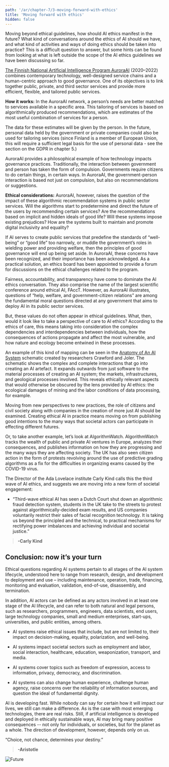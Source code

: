 ```yaml
---
path: '/ar/chapter-7/3-moving-forward-with-ethics'
title: 'Moving forward with ethics'
hidden: false
---
```


<hero-icon heroIcon='chap7'/>

<styled-text>



Moving beyond ethical guidelines, how should AI ethics manifest in the future? What kind of conversations around the ethics of AI should we have, and what kind of activities and ways of doing ethics should be taken into practice? This is a difficult question to answer, but some hints can be found from looking at what is left outside the scope of the AI ethics guidelines we have been discussing so far.

</styled-text>


<text-box name="The AuroraAI program" icon="techIcon">

[The Finnish National Artificial Intelligence Program AuroraAI](https://vm.fi/en/national-artificial-intelligence-programme-auroraai) (2020–2022) combines contemporary technology, well-designed service chains and a human-centric approach to good governance. One of its objectives is to link together public, private, and third sector services and provide more efficient, flexible, and tailored public services.

**How it works:**
In the AuroraAI network, a person’s needs are better matched to services available in a specific area. This tailoring of services is based on algorithmically produced recommendations, which are estimates of the most useful combination of services for a person.

The data for these estimates will be given by the person. In the future, personal data held by the government or private companies could also be used for tailoring services (since Finland is a member of European Union, this will require a sufficient legal basis for the use of personal data - see the section on the GDPR in chapter 5.)

AuroraAI provides a philosophical example of how technology impacts governance practices. Traditionally, the interaction between government and person has taken the form of compulsion. Governments require citizens to do certain things, in certain ways. In AuroraAI, the government-person interaction is based not just on compulsion, but also on recommendations or suggestions.

**Ethical considerations:**
AuroraAI, however, raises the question of the impact of these algorithmic recommendation systems in public sector services. Will the algorithms start to predetermine and direct the future of the users by recommending certain services? Are the recommendations based on implicit and hidden ideals of good life? Will these systems impose existing prejudices? How are the systems built to maintain and promote digital inclusivity and equality?

If AI serves to create public services that predefine the standards of “well-being” or “good life” too narrowly, or muddle the government’s roles in wielding power and providing welfare, then the principles of good governance will end up being set aside. In AuroraAI, these concerns have been recognized, and their importance has been acknowledged. As a practical solution, an ethics board has been appointed to provide a forum for discussions on the ethical challenges related to the program.


</text-box>

<styled-text>

Fairness, accountability, and transparency have come to dominate the AI ethics conversation. They also comprise the name of the largest scientific conference around ethical AI, FAccT. However, as AuroraAI illustrates, questions of “help, welfare, and government-citizen relations” are among the fundamental moral questions directed at any government that aims to deploy AI in its public sector services.

But, these values do not often appear in ethical guidelines. What, then, would it look like to take a perspective of care to AI ethics? According to the ethics of care, this means taking into consideration the complex dependencies and interdependencies between individuals, how the consequences of actions propagate and affect the most vulnerable, and how nature and ecology become entwined in these processes.

</styled-text>

<text-box name="Anatomy of An AI System" icon="techIcon">

An example of this kind of mapping can be seen in the [Anatomy of An AI System](https://anatomyof.ai/img/ai-anatomy-map.pdf) schematic created by researchers Crawford and Joler. The schematic shows the complex and complete interactions that go into creating an AI artefact. It expands outwards from just software to the material processes of creating an AI system; the markets, infrastructures, and geological processes involved. This reveals ethically relevant aspects that would otherwise be obscured by the lens provided by AI ethics: the ecological damages of mining and the labor conditions of data processing, for example.

</text-box>

<styled-text>

Moving from new perspectives to new practices, the role of citizens and civil society along with companies in the creation of more just AI should be examined. Creating ethical AI in practice means moving on from publishing good intentions to the many ways that societal actors can participate in effecting different futures.

</styled-text>
<text-box>

Or, to take another example, let’s look at AlgorithmWatch. AlgorithmWatch tracks the wealth of public and private AI ventures in Europe, analyzes their consequences, and publishes information on how they are progressing and the many ways they are affecting society. The UK has also seen citizen action in the form of protests revolving around the use of predictive grading algorithms as a fix for the difficulties in organizing exams caused by the COVID-19 virus.

</text-box>

<styled-text>

The Director of the Ada Lovelace institute Carly Kind calls this the third wave of AI ethics, and suggests we are moving into a new form of societal engagement:

* “Third-wave ethical AI has seen a Dutch Court shut down an algorithmic fraud detection system, students in the UK take to the streets to protest against algorithmically-decided exam results, and US companies voluntarily restrict their sales of facial recognition technology. It is taking us beyond the principled and the technical, to practical mechanisms for rectifying power imbalances and achieving individual and societal justice.”
>**-Carly Kind**

## Conclusion: now it’s your turn

Ethical questions regarding Al systems pertain to all stages of the Al system lifecycle, understood here to range from research, design, and development to deployment and use – including maintenance, operation, trade, financing, monitoring and evaluation, validation, end-of-use, disassembly, and termination.

In addition, Al actors can be defined as any actors involved in at least one stage of the Al lifecycle, and can refer to both natural and legal persons, such as researchers, programmers, engineers, data scientists, end users, large technology companies, small and medium enterprises, start-ups, universities, and public entities, among others.

</styled-text>

<text-box>

* AI systems raise ethical issues that include, but are not limited to, their impact on decision-making, equality, polarization, and well-being.

* AI systems impact societal sectors such as employment and labor, social interaction, healthcare, education, weaponization, transport, and media.

* AI systems cover topics such as freedom of expression, access to information, privacy, democracy, and discrimination.

* AI systems can also change human experience, challenge human agency, raise concerns over the reliability of information sources, and question the ideal of fundamental dignity.

</text-box>

AI is developing fast. While nobody can say for certain how it will impact our lives, we still can make a difference. As is the case with most emerging technologies, there are real risks. Still, if artificial intelligence is developed and deployed in ethically sustainable ways, AI may bring many positive consequences -- not only for individuals, or societies, but for the planet as a whole. The direction of development, however, depends only on us.

“Choice, not chance, determines your destiny.”
>**-Aristotle**

<img src="./p-p-f-01.svg" alt="Future"> </img>

<quiz id="6453e3a5-b333-4088-9a62-4f51c99000cc"> </quiz>

<quiz id="19d1f748-97c7-4a8e-a1b8-a29589b249b8"> </quiz>

<quiz id="4146c68c-1ff8-4034-baec-5c7eec645e9d"> </quiz>

<quiz id="5a970b1f-608b-4255-9c8b-65ffdbe95ec1"> </quiz>
